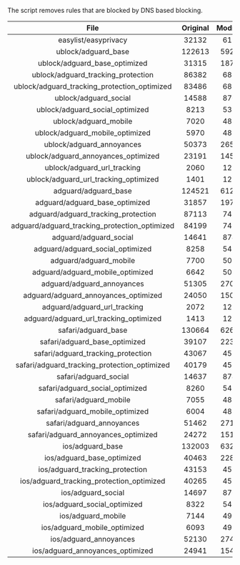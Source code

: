 The script removes rules that are blocked by DNS based blocking.


| File | Original | Modified |
|:----:|:-----:|:-----:|
| easylist/easyprivacy | 32132 | 6196 |
| ublock/adguard_base | 122613 | 59238 |
| ublock/adguard_base_optimized | 31315 | 18786 |
| ublock/adguard_tracking_protection | 86382 | 6821 |
| ublock/adguard_tracking_protection_optimized | 83486 | 6821 |
| ublock/adguard_social | 14588 | 8704 |
| ublock/adguard_social_optimized | 8213 | 5394 |
| ublock/adguard_mobile | 7020 | 4837 |
| ublock/adguard_mobile_optimized | 5970 | 4837 |
| ublock/adguard_annoyances | 50373 | 26503 |
| ublock/adguard_annoyances_optimized | 23191 | 14514 |
| ublock/adguard_url_tracking | 2060 | 1219 |
| ublock/adguard_url_tracking_optimized | 1401 | 1219 |
| adguard/adguard_base | 124521 | 61244 |
| adguard/adguard_base_optimized | 31857 | 19780 |
| adguard/adguard_tracking_protection | 87113 | 7498 |
| adguard/adguard_tracking_protection_optimized | 84199 | 7498 |
| adguard/adguard_social | 14641 | 8749 |
| adguard/adguard_social_optimized | 8258 | 5435 |
| adguard/adguard_mobile | 7700 | 5022 |
| adguard/adguard_mobile_optimized | 6642 | 5022 |
| adguard/adguard_annoyances | 51305 | 27064 |
| adguard/adguard_annoyances_optimized | 24050 | 15063 |
| adguard/adguard_url_tracking | 2072 | 1229 |
| adguard/adguard_url_tracking_optimized | 1413 | 1229 |
| safari/adguard_base | 130664 | 62684 |
| safari/adguard_base_optimized | 39107 | 22351 |
| safari/adguard_tracking_protection | 43067 | 4582 |
| safari/adguard_tracking_protection_optimized | 40179 | 4582 |
| safari/adguard_social | 14637 | 8744 |
| safari/adguard_social_optimized | 8260 | 5433 |
| safari/adguard_mobile | 7055 | 4882 |
| safari/adguard_mobile_optimized | 6004 | 4882 |
| safari/adguard_annoyances | 51462 | 27133 |
| safari/adguard_annoyances_optimized | 24272 | 15147 |
| ios/adguard_base | 132003 | 63201 |
| ios/adguard_base_optimized | 40463 | 22876 |
| ios/adguard_tracking_protection | 43153 | 4590 |
| ios/adguard_tracking_protection_optimized | 40265 | 4590 |
| ios/adguard_social | 14697 | 8764 |
| ios/adguard_social_optimized | 8322 | 5454 |
| ios/adguard_mobile | 7144 | 4921 |
| ios/adguard_mobile_optimized | 6093 | 4921 |
| ios/adguard_annoyances | 52130 | 27456 |
| ios/adguard_annoyances_optimized | 24941 | 15469 |